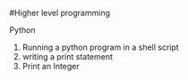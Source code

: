 
#Higher level programming


Python

1. Running a python program in a shell script
2. writing a print statement
3. Print an Integer
